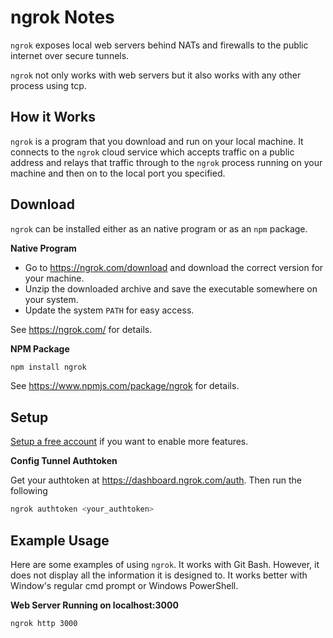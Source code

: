 # ngrok Notes

`ngrok` exposes local web servers behind NATs and firewalls to the public
internet over secure tunnels.

`ngrok` not only works with web servers but it also works with any other process
using tcp.


## How it Works

`ngrok` is a program that you download and run on your local machine. It
connects to the `ngrok` cloud service which accepts traffic on a public address
and relays that traffic through to the `ngrok` process running on your machine
and then on to the local port you specified.


## Download

`ngrok` can be installed either as an native program or as an `npm` package.

**Native Program**

- Go to https://ngrok.com/download and download the correct version for your
  machine.
- Unzip the downloaded archive and save the executable somewhere on your system.
- Update the system `PATH` for easy access.

See https://ngrok.com/ for details.

**NPM Package**

```sh
npm install ngrok
```

See https://www.npmjs.com/package/ngrok for details.


## Setup

[Setup a free account][ngrok-register] if you want to enable more features.

**Config Tunnel Authtoken**

Get your authtoken at https://dashboard.ngrok.com/auth. Then run the following

```sh
ngrok authtoken <your_authtoken>
```


## Example Usage

Here are some examples of using `ngrok`. It works with Git Bash. However, it
does not display all the information it is designed to. It works better with
Window's regular cmd prompt or Windows PowerShell.

**Web Server Running on localhost:3000**

```sh
ngrok http 3000
```

[ngrok-register]: https://dashboard.ngrok.com/user/signup
